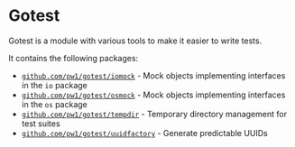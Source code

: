 # Gotest

Gotest is a module with various tools to make it easier to write tests.

It contains the following packages:
* [`github.com/pw1/gotest/iomock`](https://godoc.org/github.com/pw1/gotest/iomock) - Mock objects implementing interfaces in the `io` package
* [`github.com/pw1/gotest/osmock`](https://godoc.org/github.com/pw1/gotest/osmock) - Mock objects implementing interfaces in the `os` package
* [`github.com/pw1/gotest/tempdir`](https://godoc.org/github.com/pw1/gotest/tempdir) - Temporary directory management for test suites
* [`github.com/pw1/gotest/uuidfactory`](https://godoc.org/github.com/pw1/gotest/uuidfactory) - Generate predictable UUIDs
